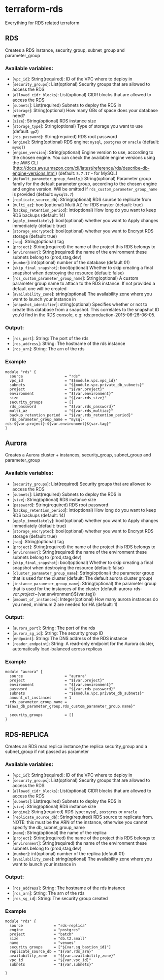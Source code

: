 # terraform-rds
Everything for RDS related terraform

## RDS
Creates a RDS instance, security_group, subnet_group and parameter_group

### Available variables:
* [`vpc_id`]: String(required): ID of the VPC where to deploy in
* [`security_groups`]: List(optional) Security groups that are allowed to access the RDS
* [`allowed_cidr_blocks`]: List(optional) CIDR blocks that are allowed to access the RDS
* [`subnets`]: List(required) Subnets to deploy the RDS in
* [`storage`]: String(optional) How many GBs of space does your database need?
* [`size`]: String(optional) RDS instance size
* [`storage_type`]: String(optional) Type of storage you want to use (default: `gp2`)
* [`rds_password`]: String(required) RDS root password
* [`engine`]: String(optional) RDS engine: `mysql`, `postgres` or `oracle` (default: `mysql`)
* [`engine_version`]: String(optional) Engine version to use, according to the chosen engine. You can check the available engine versions using the AWS CLI (http://docs.aws.amazon.com/cli/latest/reference/rds/describe-db-engine-versions.html) (default: `5.7.17` - for MySQL)
* [`default_parameter_group_family`]: String(optional) Parameter group family for the default parameter group, according to the chosen engine and engine version. Will be omitted if `rds_custom_parameter_group_name` is provided (default: `mysql5.7`)
* [`replicate_source_db`]: String(optional) RDS source to replicate from
* [`multi_az`]: bool(optional) Multi AZ for RDS master (default: true)
* [`backup_retention_period`]: int(optional) How long do you want to keep RDS backups (default: 14)
* [`apply_immediately`]: bool(optional) whether you want to Apply changes immediately (default: true)
* [`storage_encrypted`]: bool(optional) whether you want to Encrypt RDS storage (default: true)
* [`tag`]: String(optional) tag
* [`project`]: String(required) the name of the project this RDS belongs to
* [`environment`]: String(required) the name of the environment these subnets belong to (prod,stag,dev)
* [`number`]: int(optional) number of the database (default 01)
* [`skip_final_snapshot`]: bool(optional) Whether to skip creating a final snapshot when destroying the resource (default: false)
* [`rds_custom_parameter_group_name`]: String(optional) A custom parameter group name to attach to the RDS instance. If not provided a default one will be created
* [`availability_zone`]: string(optional) The availability zone where you want to launch your instance in
* [`snapshot_identifier`]: string(optional) Specifies whether or not to create this database from a snapshot. This correlates to the snapshot ID you'd find in the RDS console, e.g: rds:production-2015-06-26-06-05.

### Output:
 * [`rds_port`]: String: The port of the rds
 * [`rds_address`]: String: The hostname of the rds instance
 * [`rds_arn`]: String: The arn of the rds

### Example
```
module "rds" {
  source                   = "rds"
  vpc_id                   = "${module.vpc.vpc_id}"
  subnets                  = "${module.vpc.private_db_subnets}"
  project                  = "${var.project}"
  environment              = "${var.environment}"
  size                     = "${var.rds_size}"
  security_groups          = []
  rds_password             = "${var.rds_password}"
  multi_az                 = "${var.rds_multiaz}"
  backup_retention_period  = "${var.rds_retention_period}"
  rds_parameter_group_name = "mysql-rds-${var.project}-${var.environment}${var.tag}"
}
```
## Aurora
Creates a Aurora cluster + instances, security_group, subnet_group and parameter_group

### Available variables:
* [`security_groups`]: List(required) Security groups that are allowed to access the RDS
* [`subnets`]: List(required) Subnets to deploy the RDS in
* [`size`]: String(optional) RDS instance size
* [`password`]: String(required) RDS root password
* [`backup_retention_period`]: int(optional) How long do you want to keep RDS backups (default: 14)
* [`apply_immediately`]: bool(optional) whether you want to Apply changes immediately (default: true)
* [`storage_encrypted`]: bool(optional) whether you want to Encrypt RDS storage (default: true)
* [`tag`]: String(optional) tag
* [`project`]: String(required) the name of the project this RDS belongs to
* [`environment`]: String(required) the name of the environment these subnets belong to (prod,stag,dev)
* [`skip_final_snapshot`]: bool(optional) Whether to skip creating a final snapshot when destroying the resource (default: false)
* [`cluster_parameter_group_name`]: String(optional) the parameter group that is used for the cluster (default: The default aurora cluster group)
* [`instance_parameter_group_name`]: String(optional) the parameter group that is used for the instances of the cluster (default: aurora-rds-${var.project}-${var.environment}${var.tag})
* [`amount_of_instances`]: Integer(optional) How many aurora instances do you need, minimum 2 are needed for HA (default: 1)

### Output:
 * [`aurora_port`]: String: The port of the rds
 * [`aurora_sg_id`]: String: The security group ID
 * [`endpoint`]: String: The DNS address of the RDS instance
 * [`reader_endpoint`]: String: A read-only endpoint for the Aurora cluster, automatically load-balanced across replicas

### Example
```
module "aurora" {
  source                   = "aurora"
  project                  = "${var.project}"
  environment              = "${var.environment}"
  password                 = "${var.rds_password}"
  subnets                  = "${module.vpc.private_db_subnets}"
  amount_of_instances      = 1
  rds_parameter_group_name = "${aws_db_parameter_group.rds_custom_parameter_group.name}"

  security_groups          = []
}
```

## RDS-REPLICA
Creates an RDS read replica instance,the replica security_group and a subnet_group if not passed as parameter

### Available variables:
* [`vpc_id`]: String(required): ID of the VPC where to deploy in
* [`security_groups`]: List(optional) Security groups that are allowed to access the RDS
* [`allowed_cidr_blocks`]: List(optional) CIDR blocks that are allowed to access the RDS
* [`subnets`]: List(required) Subnets to deploy the RDS in
* [`size`]: String(optional) RDS instance size
* [`engine`]: String(required) RDS type: `mysql`, `postgres` or `oracle`
* [`replicate_source_db`]: String(required) RDS source to replicate from. NOTE: this must be the ARN of the instance, otherwise you cannot specify the db_subnet_group_name
* [`name`]: String(optional) the name of the replica
* [`project`]: String(required) the name of the project this RDS belongs to
* [`environment`]: String(required) the name of the environment these subnets belong to (prod,stag,dev)
* [`number`]: int(optional) number of the replica (default 01)
* [`availability_zone`]: string(optional) The availability zone where you want to launch your instance in

### Output:
 * [`rds_address`]: String: The hostname of the rds instance
 * [`rds_arn`]: String: The arn of the rds
 * [`rds_sg_id`]: String: The security group created

### Example
```
module "rds" {
  source              = "rds-replica"
  engine              = "postgres"
  project             = "batch"
  size                = "db.t2.small"
  name                = "venues"
  security_groups     = ["${var.sg_bastion_id}"]
  replicate_source_db = "${var.rds_arn}"
  availability_zone   = "${var.availability_zone}"
  vpc_id              = "${var.vpc_id}"
  subnets             = "${var.subnets}"

}
```
